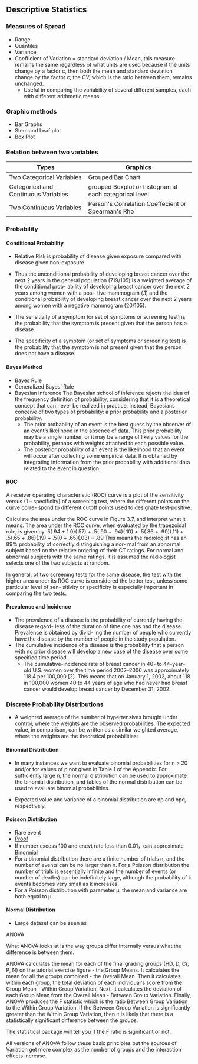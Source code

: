 ## Descriptive Statistics
### Measures of Spread
- Range
- Quantiles
- Variance
- Coefficient of Variation = standard deviation / Mean, this measure remains the same regardless of what units are used because if the units change by a factor c, then both the mean and standard deviation change by the factor c; the CV, which is the ratio between them, remains unchanged.
  - Useful in comparing the variability of several different samples, each with different arithmetic means. 
### Graphic methods
- Bar Graphs
- Stem and Leaf plot
- Box Plot
### Relation between two variables
| Types | Graphics | 
| --- | --- |
| Two Categorical Variables | Grouped Bar Chart |
| Categorical and Continuous Variables | grouped Boxplot or histogram at each categorical level |
| Two Continuous Variables | Person's Correlation Coeffecient or Spearman's Rho |

### Probability

#### Conditional Probability
- Relative Risk is probability of disease given exposure compared with disease given non-exposure

- Thus the unconditional probability of developing breast cancer over the next 2 years in the general population (719/105) is a weighted average of the conditional prob- ability of developing breast cancer over the next 2 years among women with a posi- tive mammogram (.1) and the conditional probability of developing breast cancer over the next 2 years among women with a negative mammogram (20/105).

- The sensitivity of a symptom (or set of symptoms or screening test) is the probability that the symptom is present given that the person has a disease.

- The specificity of a symptom (or set of symptoms or screening test) is the probability that the symptom is not present given that the person does not have a disease.

#### Bayes Method

- Bayes Rule
- Generalized Bayes' Rule
- Bayesian Inference
The Bayesian school of inference rejects the idea of the frequency definition of probability, considering that it is a theoretical concept that can never be realized in practice. Instead, Bayesians conceive of two types of probability: a prior probability and a posterior probability.
  - The prior probability of an event is the best guess by the observer of an event’s likelihood in the absence of data. This prior probability may be a single number, or it may be a range of likely values for the probability, perhaps with weights attached to each possible value.
  - The posterior probability of an event is the likelihood that an event will occur after collecting some empirical data. It is obtained by integrating information from the prior probability with additional data related to the event in question.
  
#### ROC

A receiver operating characteristic (ROC) curve is a plot of the sensitivity versus (1 – specificity) of a screening test, where the different points on the curve corre- spond to different cutoff points used to designate test-positive.

Calculate the area under the ROC curve in Figure 3.7, and interpret what it means.
The area under the ROC curve, when evaluated by the trapezoidal rule, is given by
.5(.94 + 1.0)(.57) + .5(.90 + .94)(.10) + .5(.86 + .90)(.11) + .5(.65 + .86)(.19) + .5(0 + .65)(.03) = .89
This means the radiologist has an 89% probability of correctly distinguishing a nor- mal from an abnormal subject based on the relative ordering of their CT ratings. For normal and abnormal subjects with the same ratings, it is assumed the radiologist selects one of the two subjects at random.

In general, of two screening tests for the same disease, the test with the higher area under its ROC curve is considered the better test, unless some particular level of sen- sitivity or specificity is especially important in comparing the two tests.

#### Prevalence and Incidence
- The prevalence of a disease is the probability of currently having the disease regard- less of the duration of time one has had the disease. Prevalence is obtained by divid- ing the number of people who currently have the disease by the number of people in the study population.
- The cumulative incidence of a disease is the probability that a person with no prior disease will develop a new case of the disease over some specified time period.
  - The cumulative-incidence rate of breast cancer in 40- to 44-year-old U.S. women over the time period 2002–2006 was approximately 118.4 per 100,000 [2]. This means that on January 1, 2002, about 118 in 100,000 women 40 to 44 years of age who had never had breast cancer would develop breast cancer by December 31, 2002.

### Discrete Probability Distributions

- A weighted average of the number of hypertensives brought under control, where the weights are the observed probabilities. The expected value, in comparison, can be written as a similar weighted average, where the weights are the theoretical probabilities:


#### Binomial Distribution
- In many instances we want to evaluate binomial probabilities for n > 20 and/or for values of p not given in Table 1 of the Appendix. For sufficiently large n, the normal distribution can be used to approximate the binomial distribution, and tables of the normal distribution can be used to evaluate binomial probabilities.

- Expected value and variance of a binomial distribution are np and npq, respectively.


#### Poisson Distribution

- Rare event
- [Proof](https://medium.com/@andrew.chamberlain/deriving-the-poisson-distribution-from-the-binomial-distribution-840cc1668239)
- If number excess 100 and enevt rate less than 0.01，can approximate Binormial
- For a binomial distribution there are a finite number of trials n, and the number of events can be no larger than n. For a Poisson distribution the number of trials is essentially infinite and the number of events (or number of deaths) can be indefinitely large, although the probability of k events becomes very small as k increases.
- For a Poisson distribution with parameter μ, the mean and variance are both equal to μ.

#### Normal Distribution

- Large dataset can be seen as 



ANOVA

What ANOVA looks at is the way groups differ internally versus what the difference is between them. 

ANOVA calculates the mean for each of the final grading groups (HD, D, Cr, P, N) on the tutorial exercise figure - the Group Means.
It calculates the mean for all the groups combined - the Overall Mean.
Then it calculates, within each group, the total deviation of each individual's score from the Group Mean - Within Group Variation.
Next, it calculates the deviation of each Group Mean from the Overall Mean - Between Group Variation.
Finally, ANOVA produces the F statistic which is the ratio Between Group Variation to the Within Group Variation.
If the Between Group Variation is significantly greater than the Within Group Variation, then it is likely that there is a statistically significant difference between the groups.

The statistical package will tell you if the F ratio is significant or not.

All versions of ANOVA follow these basic principles but the sources of Variation get more complex as the number of groups and the interaction effects increase.
